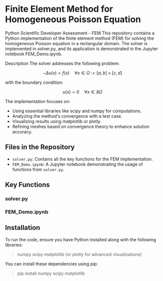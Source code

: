 # Finite Element Method for Homogeneous Poisson Equation

Python Scientific Developer Assessment - FEM 
This repository contains a Python implementation of the finite element method (FEM) for solving the homogeneous Poisson equation in a rectangular domain. The solver is implemented in solver.py, and its application is demonstrated in the Jupyter notebook FEM_Demo.ipynb.

Description
The solver addresses the following problem:

$$
-Δu(x) = f(x) \quad \forall x \in \Omega := [a, b] \times [c, d]
$$

with the boundary condition:

$$
u(x) = 0 \quad \forall x \in \partial\Omega
$$


The implementation focuses on:

- Using essential libraries like scipy and numpy for computations.
- Analyzing the method's convergence with a test case.
- Visualizing results using matplotlib or plotly.
- Refining meshes based on convergence theory to enhance solution accuracy.

## Files in the Repository
- `solver.py`: Contains all the key functions for the FEM implementation.
- `FEM_Demo.ipynb`: A Jupyter notebook demonstrating the usage of functions from `solver.py`.



## Key Functions
### solver.py

### FEM_Demo.ipynb


## Installation
To run the code, ensure you have Python installed along with the following libraries:

> numpy
> scipy
> matplotlib (or plotly for advanced visualizations)

You can install these dependencies using pip:
> pip install numpy scipy matplotlib
